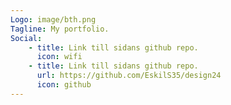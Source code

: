 ```yaml
---
Logo: image/bth.png
Tagline: My portfolio.
Social:
    - title: Link till sidans github repo.
      icon: wifi
    - title: Link till sidans github repo.
      url: https://github.com/EskilS35/design24
      icon: github
---
```


